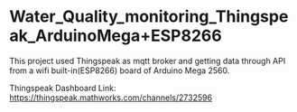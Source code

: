 # Water_Quality_monitoring_Thingspeak_ArduinoMega+ESP8266
 This project used Thingspeak as mqtt broker and getting data through API from a wifi built-in(ESP8266) board of Arduino Mega 2560.

Thingspeak Dashboard Link: https://thingspeak.mathworks.com/channels/2732596
